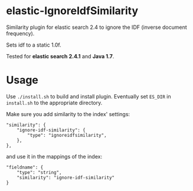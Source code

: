 # elastic-IgnoreIdfSimilarity

Similarity plugin for elastic search 2.4 to ignore the IDF (inverse document frequency).

Sets idf to a static 1.0f.

Tested for **elastic search 2.4.1** and **Java 1.7**.

# Usage

Use `./install.sh` to build and install plugin. Eventually set `ES_DIR` in `install.sh` to the appropriate directory.

Make sure you add similarity to the index' settings:

    "similarity": {
        "ignore-idf-similarity": {
            "type": "ignoreidfsimilarity",
        },
    },

and use it in the mappings of the index:

    "fieldname": {
        "type": "string",
        "similarity": "ignore-idf-similarity"
    }

